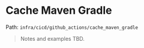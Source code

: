 # Cache Maven Gradle

Path: `infra/cicd/github_actions/cache_maven_gradle`

> Notes and examples TBD.

